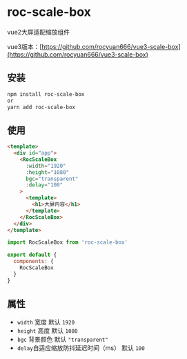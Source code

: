 # roc-scale-box

vue2大屏适配缩放组件

vue3版本：[https://github.com/rocyuan666/vue3-scale-box](https://github.com/rocyuan666/vue3-scale-box)

## 安装
```bash
npm install roc-scale-box
or
yarn add roc-scale-box
```

## 使用
```html
<template>
  <div id="app">
    <RocScaleBox
      :width="1920"
      :height="1080"
      bgc="transparent"
      :delay="100"
    >
      <template>
        <h1>大屏内容</h1>
      </template>
    </RocScaleBox>
  </div>
</template>
```

``` javascript
import RocScaleBox from 'roc-scale-box'

export default {
  components: {
    RocScaleBox
  }
}
```

## 属性
- ` width ` 宽度 默认 ` 1920 `
- ` height ` 高度 默认 ` 1080 `
- ` bgc ` 背景颜色 默认 ` "transparent" `
- ` delay `自适应缩放防抖延迟时间（ms） 默认 ` 100 `
